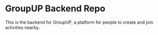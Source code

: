 # GroupUP Backend Repo

This is the backend for GroupUP, a platform for people to create and join activities nearby.
